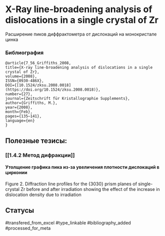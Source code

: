 # X-Ray line-broadening analysis of dislocations in a single crystal of Zr
 
Расширение пиков диффрактометра от дислокаций на монокристале цинка

### Библиография
```
@article{7_56_Griffiths_2008,
title={X-ray line-broadening analysis of dislocations in a single crystal of Zr},
volume={2008},
ISSN={0930-486X},
DOI={[10.1524/zksu.2008.0018](https://doi.org/10.1524/zksu.2008.0018)},
number={27},
journal={Zeitschrift für Kristallographie Supplements},
author={Griffiths, M.},
year={2008},
month={Feb},
pages={135–141},
language={en}
}
```

## Полезные тезисы:
### [[1.4.2 Метод дифракции]]
#### Утолщение графика пика из-за увеличения плотности дислокаций в цирконии
Figure 2. Diffraction line profiles for the {3030} prism planes of single-crystal Zr before and after irradiation showing the effect of the increase in dislocation density due to irradiation

## Статусы
#transfered_from_excel 
#type_linkable 
#bibliography_added
#processed_for_meta
